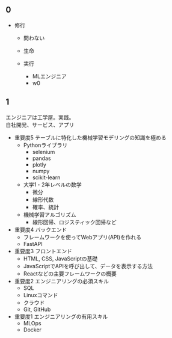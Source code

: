 ## 0
* 修行
    * 問わない
    * 生命

    * 実行
        * MLエンジニア
        * w0


## 1
エンジニアは工学屋。実践。  
自社開発、サービス、アプリ

* 重要度5 テーブルに特化した機械学習モデリングの知識を極める
    * Pythonライブラリ
        * selenium
        * pandas
        * plotly
        * numpy
        * scikit-learn
    * 大学1・2年レベルの数学
        * 微分
        * 線形代数
        * 確率、統計
    * 機械学習アルゴリズム
        * 線形回帰、ロジスティック回帰など
* 重要度4 バックエンド
    * フレームワークを使ってWebアプリ(API)を作れる
    * FastAPI
* 重要度3 フロントエンド
    * HTML, CSS, JavaScriptの基礎
    * JavaScriptでAPIを呼び出して、データを表示する方法
    * Reactなどの主要フレームワークの概要
* 重要度2 エンジニアリングの必須スキル
    * SQL
    * Linuxコマンド
    * クラウド
    * Git, GitHub
* 重要度1 エンジニアリングの有用スキル
    * MLOps
    * Docker



















